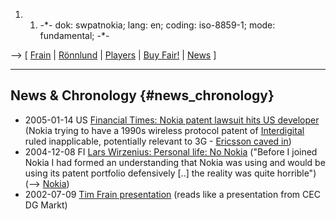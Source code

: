 1.  1.  -\*- dok: swpatnokia; lang: en; coding: iso-8859-1; mode:
        fundamental; -\*-

\--\> \[ [ Frain](TimFrainEn "wikilink") \| [
Rönnlund](AnnSofieRoennlundEn "wikilink") \| [
Players](SwpatgasnuEn "wikilink") \| [ Buy Fair!](FairtechEn "wikilink")
\| [ News](SwpatcninoEn "wikilink") \]

------------------------------------------------------------------------

## News & Chronology {#news_chronology}

-   2005-01-14 US [Financial Times: Nokia patent lawsuit hits US
    developer](http://news.ft.com/cms/s/7afb51de-65d2-11d9-8ff0-00000e2511c8.html "wikilink")
    (Nokia trying to have a 1990s wireless protocol patent of [
    Interdigital](InterdigitalEn "wikilink") ruled inapplicable,
    potentially relevant to 3G - [Ericsson caved
    in](http://www.nordicwirelesswatch.com/wireless/story.html?story_id=2766 "wikilink"))
-   2004-12-08 FI [Lars Wirzenius: Personal life: No
    Nokia](http://liw.iki.fi/liw/log/2004-12.html#20041208b "wikilink")
    (\"Before I joined Nokia I had formed an understanding that Nokia
    was using and would be using its patent portfolio defensively \[..\]
    the reality was quite horrible\") (\--\> [
    Nokia](SwpatnokiaEn "wikilink"))
-   2002-07-09 [Tim Frain
    presentation](http://66.102.11.104/search?q=cache:j6hVD8kWligJ:elj.warwick.ac.uk/jilt/03-1/frain.ppt+T+931/95&hl=en&ie=UTF-8 "wikilink")
    (reads like a presentation from CEC DG Markt)
